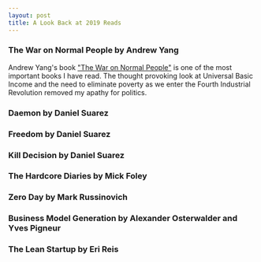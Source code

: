 ```yaml
---
layout: post
title: A Look Back at 2019 Reads
---
```


### The War on Normal People by Andrew Yang

Andrew Yang's book ["The War on Normal People"](https://en.wikipedia.org/wiki/The_War_on_Normal_People) is one of the most important books I have read. The thought provoking look at Universal Basic Income and the need to eliminate poverty as we enter the Fourth Industrial Revolution removed my apathy for politics.  

### Daemon by Daniel Suarez

### Freedom by Daniel Suarez

### Kill Decision by Daniel Suarez

### The Hardcore Diaries by Mick Foley

### Zero Day by Mark Russinovich

### Business Model Generation by Alexander Osterwalder and Yves Pigneur

### The Lean Startup by Eri Reis

